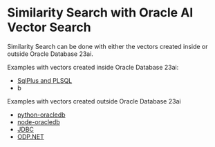 # Similarity Search with Oracle AI Vector Search

Similarity Search can be done with either the vectors created inside or outside Oracle Database 23ai.

Examples with vectors created inside Oracle Database 23ai:
- [SqlPlus and PLSQL](../ONNX/Create%20vector%20via%20vector_embedding.md)
- b

Examples with vectors created outside Oracle Database 23ai
- [python-oracledb](../python-oracledb/README.md)
- [node-oracledb](../node-oracledb/README.md)
- [JDBC](../jdbc/ai-vector-search-oracle-jdbc-examples-main/README.md)
- [ODP.NET](../odp.net/README.md)
